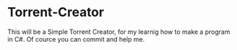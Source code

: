 Torrent-Creator
===============

This will be a Simple Torrent Creator, for my learnig how to make a program in C#.
Of cource you can commit and help me.
